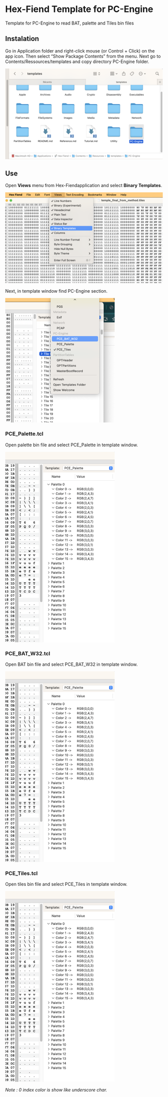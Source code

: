 # Hex-Fiend Template for PC-Engine
 Template for PC-Engine to read BAT, palette and Tiles bin files

## Instalation

Go in Application folder and right-click mouse (or Control + Click) on the app icon. Then select “Show Package Contents” from the menu. 
Next go to Contents/Ressources/templates and copy directory PC-Engine folder. 

<img src="https://github.com/beddy70/Hex-Fiend-Template-for-PC-Engine-/blob/main/images/tempalte_folder.png" width="550" >

## Use

Open <b>Views</b> menu from Hex-Fiendapplication and select <b>Binary Templates</b>. 

<img src="https://github.com/beddy70/Hex-Fiend-Template-for-PC-Engine-/blob/main/images/menu_views.png" width="550" >

Next, in template window find PC-Engine section.

<img src="https://github.com/beddy70/Hex-Fiend-Template-for-PC-Engine-/blob/main/images/template_menu.png" width="350" >

### PCE_Palette.tcl

Open palette bin file and select PCE_Palette in template window. 

<img src="https://github.com/beddy70/Hex-Fiend-Template-for-PC-Engine-/blob/main/images/palette_template.png" width="350" >


### PCE_BAT_W32.tcl

Open BAT bin file and select PCE_BAT_W32 in template window. 

<img src="https://github.com/beddy70/Hex-Fiend-Template-for-PC-Engine-/blob/main/images/palette_template.png" width="350" >

### PCE_Tiles.tcl

Open tiles bin file and select PCE_Tiles in template window. 

<img src="https://github.com/beddy70/Hex-Fiend-Template-for-PC-Engine-/blob/main/images/palette_template.png" width="350" >

<i>Note : 0 index color is show like underscore char. </i>
